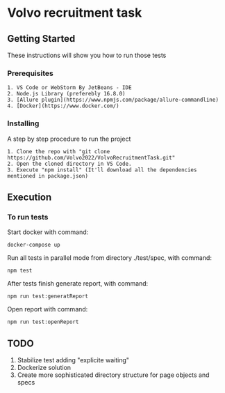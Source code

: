# Volvo recruitment task

## Getting Started

These instructions will show you how to run those tests

### Prerequisites


```
1. VS Code or WebStorm By JetBeans - IDE
2. Node.js Library (preferebly 16.8.0)
3. [Allure plugin](https://www.npmjs.com/package/allure-commandline)
4. [Docker](https://www.docker.com/)
```

### Installing

A step by step procedure to run the project


```
1. Clone the repo with "git clone https://github.com/Volvo2022/VolvoRecruitmentTask.git"
2. Open the cloned directory in VS Code.
3. Execute "npm install" (It'll download all the dependencies mentioned in package.json)
```

## Execution

### To run tests 
Start docker with command:

```
docker-compose up
```

Run all tests in parallel mode from directory ./test/spec, with command:

```
npm test
```

After tests finish generate report, with command:

```
npm run test:generatReport
```

Open report with command:

```
npm run test:openReport
```

## TODO

1. Stabilize test adding "explicite waiting" 
2. Dockerize solution
3. Create more sophisticated directory structure for page objects and specs
